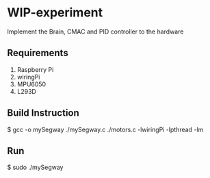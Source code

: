 # WIP-experiment
Implement the Brain, CMAC and PID controller to the hardware


## Requirements
1. Raspberry Pi
2. wiringPi 
3. MPU6050
4. L293D



## Build Instruction 
$ gcc -o mySegway ./mySegway.c ./motors.c  -lwiringPi -lpthread -lm


## Run 
$ sudo ./mySegway



